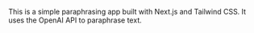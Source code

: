 This is a simple paraphrasing app built with Next.js and Tailwind CSS. It uses the OpenAI API to paraphrase text.